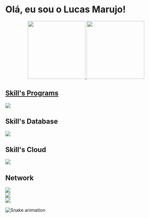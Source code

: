# Olá, eu sou o Lucas Marujo! 

<div align="center">
  <a href="https://github.com/marvjo25">
  <img height="180em" src="https://github-readme-stats.vercel.app/api?username=lucasmarujo&show_icons=true&theme=blue-green&include_all_commits=true&count_private=true"/>
  <img height="180em" src="https://github-readme-stats.vercel.app/api/top-langs/?username=lucasmarujo&layout=compact&langs_count=7&theme=blue-green"/>
</div>
  
  <div style="display: inline_block">



## Skill's Programs
<p align="">
  <a href="https://skillicons.dev">
    <img src="https://skillicons.dev/icons?i=python,js,html,css,ts,react,tailwind,apple,autocad,django,figma,git,nodejs" /><br>
  </a>
</p>

## Skill's Database
<p align="">
  <a href="https://skillicons.dev">
    <img src="https://skillicons.dev/icons?i=mysql,firebase,mongodb" /><br>
  </a>
</p>

## Skill's Cloud
<p align="">
  <a href="https://skillicons.dev">
    <img src="https://skillicons.dev/icons?i=gcp,azure,aws" /><br>
  </a>
</p>

## Network
<p align="">
  <a href="edin.com/in/lucas-marujo-amadeu-5322a7219/">
    <img src="https://skillicons.dev/icons?i=linkedin" /><br>
  </a>
  <a href="https://www.instagram.com/lucas.marujo/">
    <img src="https://skillicons.dev/icons?i=instagram" /><br>
  </a>
  <a href="mailto:lucas.m.amadeu@gmail.com">
    <img src="https://skillicons.dev/icons?i=gmail" /><br>
  </a>
</p>
 
</div>
  

  ![Snake animation](https://github.com/lucasmarujo/rafaballerini/blob/output/github-contribution-grid-snake.svg)
  </div>
